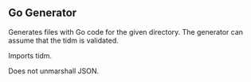 ## Go Generator

Generates files with Go code for the given directory.
The generator can assume that the tidm is validated.

Imports tidm.

Does not unmarshall JSON.